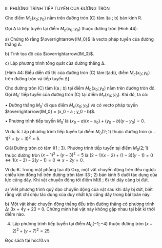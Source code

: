 II. PHƯƠNG TRÌNH TIẾP TUYẾN CỦA ĐƯỜNG TRÒN

Cho điểm $M_c(x_0 ; y_0)$ nằm trên đường tròn (C) tâm I(a ; b) bán kính R.

Gọi Δ là tiếp tuyến tại điểm $M_c(x_0 ; y_0)$ thuộc đường tròn (Hình 44).

a) Chứng tỏ rằng $\overrightarrow{IM_0}$ là vecto pháp tuyến của đường thẳng Δ.

b) Tính tọa độ của $\overrightarrow{IM_0}$.

c) Lập phương trình tổng quát của đường thẳng Δ.

[Hình 44: Biểu diễn đồ thị của đường tròn (C) tâm I(a;b), điểm $M_c(x_0;y_0)$ trên đường tròn và tiếp tuyến Δ]

Cho đường tròn (C) tâm I(a ; b) tại điểm $M_0(x_0 ; y_0)$ nằm trên đường tròn đó. Gọi $M_0'$ tiếp tuyến của đường tròn (C) tại điểm $M_c(x_0 ; y_0)$. Khi đó, ta có:

• Đường thẳng $M_0'$ đi qua điểm $M_c(x_0 ; y_0)$ và có vecto pháp tuyến
$\overrightarrow{IM_0} = (x_0 - a ; y_0 - b)$.

• Phương trình tiếp tuyến $M_0'$ là
$(x_0 - a)(x - x_0) + (y_0 - b)(y - y_0) = 0$.

Ví dụ 5: Lập phương trình tiếp tuyến tại điểm $M_0(2 ; 1)$ thuộc đường tròn
$(x - 1)^2 + (y - 3)^2 = 5$.

Giải
Đường tròn có tâm I(1 ; 3). Phương trình tiếp tuyến tại điểm $M_0(2 ; 1)$ thuộc đường tròn $(x - 1)^2 + (y - 3)^2 = 5$ là
$(2 - 1)(x - 2) + (1 - 3)(y - 1) = 0$
$\Leftrightarrow 1(x - 2) - 2(y - 1) = 0 \Rightarrow x - 2y = 0$.

Ví dụ 6: Trong mặt phẳng tọa độ Oxy, một vật chuyển động trên đều ngược chiều kim đồng hồ trên đường tròn tâm I(3 ; 2) bán kính 5 dưới tác dụng của lực căng dây. Khi vật chuyển động tới điểm M(6 ; 6) thì dây căng bị đứt.

a) Viết phương trình quỹ đạo chuyển động của vật sau khi dây bị đứt, biết rằng vật chỉ chịu tác dụng của duy nhất lực căng dây trong bài toán này.

b) Một vật khác chuyển động thẳng đều trên đường thẳng có phương trình
Δ: 3x + 4y + 23 = 0.
Chứng minh hai vật này không gặp nhau tại bất kì thời điểm nào.

4. Lập phương trình tiếp tuyến tại điểm $M_0(-1 ; -4)$ thuộc đường tròn
$(x - 2)^2 + (y + 7)^2 = 25$.

Đọc sách tại hoc10.vn